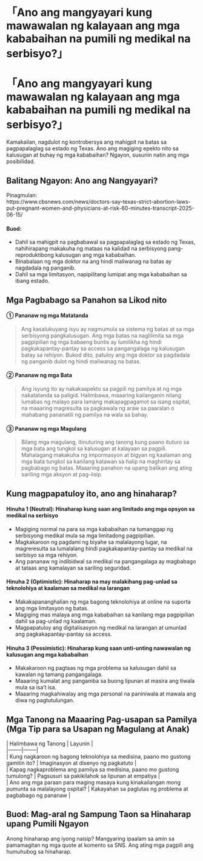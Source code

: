 # 「Ano ang mangyayari kung mawawalan ng kalayaan ang mga kababaihan na pumili ng medikal na serbisyo?」

<h1>「Ano ang mangyayari kung mawawalan ng kalayaan ang mga kababaihan na pumili ng medikal na serbisyo?」</h1>
<p>Kamakailan, nagdulot ng kontrobersya ang mahigpit na batas sa pagpapalaglag sa estado ng Texas. Ano ang magiging epekto nito sa kalusugan at buhay ng mga kababaihan? Ngayon, susuriin natin ang mga posibilidad.</p>
<h2>Balitang Ngayon: Ano ang Nangyayari? </h2>
<p>Pinagmulan:<br />
https://www.cbsnews.com/news/doctors-say-texas-strict-abortion-laws-put-pregnant-women-and-physicians-at-risk-60-minutes-transcript-2025-06-15/</p>
<h4>Buod:</h4>
<ul>
<li>Dahil sa mahigpit na pagbabawal sa pagpapalaglag sa estado ng Texas, nahihirapang makakuha ng mataas na kalidad na serbisyong pang-reproduktibong kalusugan ang mga kababaihan.</li>
<li>Binabalaan ng mga doktor na ang hindi maliwanag na batas ay nagdadala ng panganib.</li>
<li>Dahil sa mga limitasyon, napipilitang lumipat ang mga kababaihan sa ibang estado.</li>
</ul>
<h2>Mga Pagbabago sa Panahon sa Likod nito</h2>
<h4>① Pananaw ng mga Matatanda</h4>
<blockquote>
<p>Ang kasalukuyang isyu ay nagmumula sa sistema ng batas at sa mga serbisyong pangkalusugan. Ang mga batas na naglilimita sa mga pagpipilian ng mga babaeng buntis ay lumilikha ng hindi pagkakapantay-pantay sa access sa pangangalaga ng kalusugan batay sa rehiyon. Bukod dito, patuloy ang mga doktor sa pagdadala ng panganib dulot ng hindi maliwanag na batas.</p>
</blockquote>
<h4>② Pananaw ng mga Bata</h4>
<blockquote>
<p>Ang isyung ito ay nakakaapekto sa pagpili ng pamilya at ng mga nakatatanda sa paligid. Halimbawa, maaaring kailanganin nilang lumabas ng malayo para lamang makapagpagamot sa isang ospital, na maaaring magresulta sa pagkawala ng araw sa paaralan o mahabang pananatili ng pamilya na wala sa bahay.</p>
</blockquote>
<h4>③ Pananaw ng mga Magulang</h4>
<blockquote>
<p>Bilang mga magulang, itinuturing ang tanong kung paano ituturo sa mga bata ang tungkol sa kalusugan at kalayaan sa pagpili. Mahalagang makakuha ng impormasyon at bigyan ng kaalaman ang mga bata tungkol sa kanilang katawan sa halip na maghintay sa pagbabago ng batas. Maaaring panahon na upang balikan ang ating sariling mga aksyon at pag-iisip.</p>
</blockquote>
<h2>Kung magpapatuloy ito, ano ang hinaharap? </h2>
<h4>Hinuha 1 (Neutral): Hinaharap kung saan ang limitado ang mga opsyon sa medikal na serbisyo</h4>
<ul>
<li>Magiging normal na para sa mga kababaihan na tumanggap ng serbisyong medikal mula sa mga limitadong pagpipilian.</li>
<li>Magkakaroon ng pagdami ng biyahe sa malalayong lugar, na magreresulta sa lumalalang hindi pagkakapantay-pantay sa medikal na serbisyo sa mga rehiyon.</li>
<li>Ang pananaw ng indibidwal sa medikal na pangangalaga ay magbabago at tataas ang kamalayan sa sariling seguridad.</li>
</ul>
<h4>Hinuha 2 (Optimistic): Hinaharap na may malakihang pag-unlad sa teknolohiya at kaalaman sa medikal na larangan</h4>
<ul>
<li>Makakapananghalian ng mga bagong teknolohiya at online na suporta ang mga limitasyon ng batas.</li>
<li>Magiging mas malaya ang mga kababaihan sa kanilang mga pagpipilian dahil sa pag-unlad ng kaalaman.</li>
<li>Magpapatuloy ang digitalisasyon ng medikal na larangan at umunlad ang pagkakapantay-pantay sa access.</li>
</ul>
<h4>Hinuha 3 (Pessimistic): Hinaharap kung saan unti-unting nawawalan ng kalusugan ang mga kababaihan</h4>
<ul>
<li>Makakaroon ng pagtaas ng mga problema sa kalusugan dahil sa kawalan ng tamang pangangalaga.</li>
<li>Maaaring kumalat ang pangamba sa buong lipunan at masira ang tiwala mula sa isa&#8217;t isa.</li>
<li>Maaaring magkahiwalay ang mga personal na paniniwala at mawala ang diwa ng pagtutulungan.</li>
</ul>
<h2>Mga Tanong na Maaaring Pag-usapan sa Pamilya (Mga Tip para sa Usapan ng Magulang at Anak)</h2>
<p>| Halimbawa ng Tanong | Layunin |<br />
|&#8212;&#8212;&#8211;|&#8212;&#8212;&#8211;|<br />
| Kung nagkaroon ng bagong teknolohiya sa medisina, paano mo gustong gamitin ito? | Imaginasyon at disenyo ng pagkatuto |<br />
| Kapag nagkaproblema ang pamilya sa medisina, paano mo gustong tumulong? | Pagsusuri sa pakikilahok sa lipunan at empatiya |<br />
| Ano ang mga paraan para maging masaya kung kinakailangan mong pumunta sa malalayong ospital? | Kakayahan sa paglutas ng problema at pagbabago ng pananaw |</p>
<h2>Buod: Mag-aral ng Sampung Taon sa Hinaharap upang Pumili Ngayon</h2>
<p>Anong hinaharap ang iyong naisip? Mangyaring ipaalam sa amin sa pamamagitan ng mga quote at komento sa SNS. Ang ating mga pagpili ang humuhubog sa hinaharap.</p>

